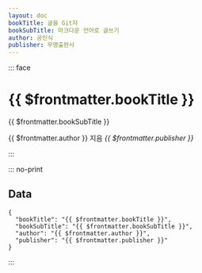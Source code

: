 ```yaml
---
layout: doc
bookTitle: 글을 Git자
bookSubTitle: 마크다운 언어로 글쓰기
author: 공인식
publisher: 무명출판사
---
```


<link rel="stylesheet" type="text/css" href="./css/cover.css" />

::: face
  <div>
      <div style="background-image: url('./assets/images/cover.jpg');"></div>
      <div></div>
  </div>
  <div class="content">
      <h1 class="title">{{ $frontmatter.bookTitle }}</h1>
      <p>{{ $frontmatter.bookSubTitle }}</p>
      <p class="author">{{ $frontmatter.author }} 지음 <i class="publisher">{{ $frontmatter.publisher }}</i></p>
  </div>
:::


::: no-print
## Data

``` json-vue
{
  "bookTitle": "{{ $frontmatter.bookTitle }}",
  "bookSubTitle": "{{ $frontmatter.bookSubTitle }}",
  "author": "{{ $frontmatter.author }}",
  "publisher": "{{ $frontmatter.publisher }}"
}
```
:::